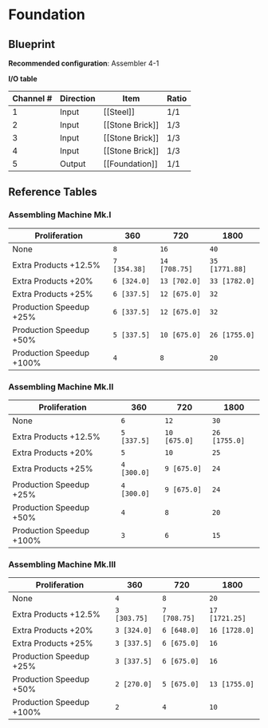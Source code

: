 # Foundation

## Blueprint

**Recommended configuration**: Assembler 4-1

**I/O table**

| Channel # | Direction | Item            | Ratio |
| --------- | --------- | --------------- | ----- |
| 1         | Input     | [[Steel]]       | 1/1   |
| 2         | Input     | [[Stone Brick]] | 1/3   |
| 3         | Input     | [[Stone Brick]] | 1/3   |
| 4         | Input     | [[Stone Brick]] | 1/3   |
| 5         | Output    | [[Foundation]]  | 1/1   |

## Reference Tables

### Assembling Machine Mk.I

| Proliferation            | 360          | 720           | 1800           |
| ------------------------ | ------------ | ------------- | -------------- |
| None                     | `8`          | `16`          | `40`           |
| Extra Products +12.5%    | `7 [354.38]` | `14 [708.75]` | `35 [1771.88]` |
| Extra Products +20%      | `6 [324.0]`  | `13 [702.0]`  | `33 [1782.0]`  |
| Extra Products +25%      | `6 [337.5]`  | `12 [675.0]`  | `32`           |
| Production Speedup +25%  | `6 [337.5]`  | `12 [675.0]`  | `32`           |
| Production Speedup +50%  | `5 [337.5]`  | `10 [675.0]`  | `26 [1755.0]`  |
| Production Speedup +100% | `4`          | `8`           | `20`           |

### Assembling Machine Mk.II

| Proliferation            | 360         | 720          | 1800          |
| ------------------------ | ----------- | ------------ | ------------- |
| None                     | `6`         | `12`         | `30`          |
| Extra Products +12.5%    | `5 [337.5]` | `10 [675.0]` | `26 [1755.0]` |
| Extra Products +20%      | `5`         | `10`         | `25`          |
| Extra Products +25%      | `4 [300.0]` | `9 [675.0]`  | `24`          |
| Production Speedup +25%  | `4 [300.0]` | `9 [675.0]`  | `24`          |
| Production Speedup +50%  | `4`         | `8`          | `20`          |
| Production Speedup +100% | `3`         | `6`          | `15`          |

### Assembling Machine Mk.III

| Proliferation            | 360          | 720          | 1800           |
| ------------------------ | ------------ | ------------ | -------------- |
| None                     | `4`          | `8`          | `20`           |
| Extra Products +12.5%    | `3 [303.75]` | `7 [708.75]` | `17 [1721.25]` |
| Extra Products +20%      | `3 [324.0]`  | `6 [648.0]`  | `16 [1728.0]`  |
| Extra Products +25%      | `3 [337.5]`  | `6 [675.0]`  | `16`           |
| Production Speedup +25%  | `3 [337.5]`  | `6 [675.0]`  | `16`           |
| Production Speedup +50%  | `2 [270.0]`  | `5 [675.0]`  | `13 [1755.0]`  |
| Production Speedup +100% | `2`          | `4`          | `10`           |
